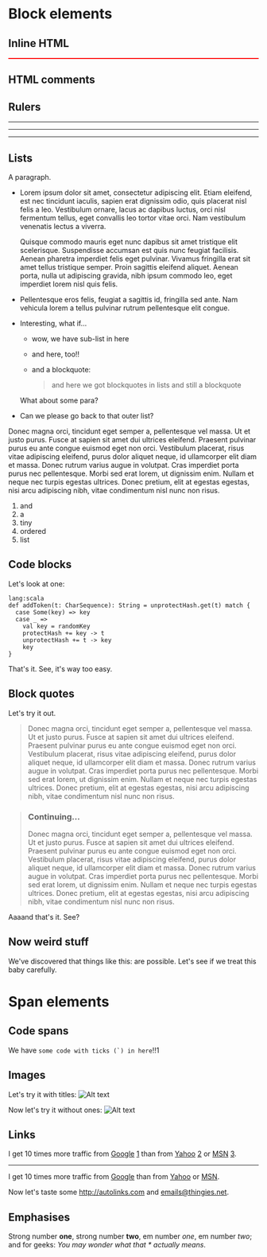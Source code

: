 Block elements
====================

Inline HTML
-----------

<div style="border:1px solid red">
  <div id="one">
    <div id="one-one">
    </div>
    <div id="one-two">
    </div>
  </div>
  <div id="two">
  </div>
</div>

## HTML comments

<!-- This is the comment and should be left AS IS. -->

## Rulers

* * *

---------------------------------

_ _ _

## Lists

A paragraph.

 *  Lorem ipsum dolor sit amet, consectetur adipiscing elit. Etiam eleifend,
    est nec tincidunt iaculis, sapien erat dignissim odio, quis placerat nisl
    felis a leo. Vestibulum ornare, lacus ac dapibus luctus, orci nisl fermentum
    tellus, eget convallis leo tortor vitae orci. Nam vestibulum venenatis
    lectus a viverra.

    Quisque commodo mauris eget nunc dapibus sit amet tristique elit scelerisque.
    Suspendisse accumsan est quis nunc feugiat facilisis. Aenean pharetra imperdiet
    felis eget pulvinar. Vivamus fringilla erat sit amet tellus tristique semper.
    Proin sagittis eleifend aliquet. Aenean porta, nulla ut adipiscing gravida,
    nibh ipsum commodo leo, eget imperdiet lorem nisl quis felis.

 *  Pellentesque eros felis, feugiat a sagittis id, fringilla sed ante. Nam vehicula
    lorem a tellus pulvinar rutrum pellentesque elit congue.

 *  Interesting, what if...

    *  wow, we have sub-list in here

    *  and here, too!!

    *  and a blockquote:
    
        > and here we got blockquotes in lists
        > and still a blockquote

    What about some para?

 *  Can we please go back to that outer list?

Donec magna orci, tincidunt eget semper a, pellentesque vel massa. Ut et justo purus.
Fusce at sapien sit amet dui ultrices eleifend. Praesent pulvinar purus eu ante congue
euismod eget non orci. Vestibulum placerat, risus vitae adipiscing eleifend,
purus dolor aliquet neque, id ullamcorper elit diam et massa. Donec rutrum varius
augue in volutpat. Cras imperdiet porta purus nec pellentesque. Morbi sed erat lorem,
ut dignissim enim. Nullam et neque nec turpis egestas ultrices. Donec pretium, elit
at egestas egestas, nisi arcu adipiscing nibh, vitae condimentum nisl nunc non risus.

1. and
2. a
3. tiny
8. ordered
5. list

Code blocks
-----------

Let's look at one:

    lang:scala
    def addToken(t: CharSequence): String = unprotectHash.get(t) match {
      case Some(key) => key
      case _ =>
        val key = randomKey
        protectHash += key -> t
        unprotectHash += t -> key
        key
    }

That's it. See, it's way too easy.

Block quotes
------------

Let's try it out.

> Donec magna orci, tincidunt eget semper a, pellentesque vel massa. Ut et justo purus.
Fusce at sapien sit amet dui ultrices eleifend. Praesent pulvinar purus eu ante congue
euismod eget non orci. Vestibulum placerat, risus vitae adipiscing eleifend,
purus dolor aliquet neque, id ullamcorper elit diam et massa. Donec rutrum varius
augue in volutpat. Cras imperdiet porta purus nec pellentesque. Morbi sed erat lorem,
ut dignissim enim. Nullam et neque nec turpis egestas ultrices. Donec pretium, elit
at egestas egestas, nisi arcu adipiscing nibh, vitae condimentum nisl nunc non risus.

> ### Continuing...
>
> Donec magna orci, tincidunt eget semper a, pellentesque vel massa. Ut et justo purus.
> Fusce at sapien sit amet dui ultrices eleifend. Praesent pulvinar purus eu ante congue
> euismod eget non orci. Vestibulum placerat, risus vitae adipiscing eleifend,
> purus dolor aliquet neque, id ullamcorper elit diam et massa. Donec rutrum varius
> augue in volutpat. Cras imperdiet porta purus nec pellentesque. Morbi sed erat lorem,
> ut dignissim enim. Nullam et neque nec turpis egestas ultrices. Donec pretium, elit
> at egestas egestas, nisi arcu adipiscing nibh, vitae condimentum nisl nunc non risus.

Aaaand that's it. See?

Now weird stuff
---------------
We've discovered that things like this: <a href="<a href='<a>`_*& &amp;</a>'></a>"></a>
are possible. Let's see if we treat this baby carefully.

Span elements
=============

Code spans
----------

We have `` some code with ticks (`) in here ``!!1

Images
------

Let's try it with titles: ![Alt text](/path/to/img.jpg "Optional title")

Now let's try it without ones: ![Alt text](/path/to/img.jpg)

## Links

I get 10 times more traffic from [Google] [1] than from
[Yahoo] [2] or [MSN] [3].

  [1]: http://google.com/        "Google"
  [2]: http://search.yahoo.com/  "Yahoo Search"
  [3]: http://search.msn.com/    "MSN Search"

  * * * * *

I get 10 times more traffic from [Google][] than from
[Yahoo][] or [MSN][].

  [google]: http://google.com/
  [yahoo]:  http://search.yahoo.com/
  [msn]:    http://search.msn.com/

Now let's taste some <http://autolinks.com> and <emails@thingies.net>.

## Emphasises

Strong number **one**, strong number __two__, em number *one*, em number _two_;
and for geeks: *You may wonder what that * actually means*.






